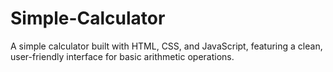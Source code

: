# Simple-Calculator
A simple calculator built with HTML, CSS, and JavaScript, featuring a clean, user-friendly interface for basic arithmetic operations.
